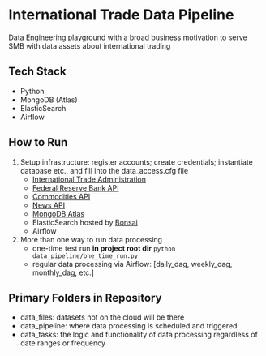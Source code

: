 # International Trade Data Pipeline
Data Engineering playground with a broad business motivation to serve SMB with data assets about international trading

## Tech Stack
* Python
* MongoDB (Atlas)
* ElasticSearch
* Airflow

## How to Run
1. Setup infrastructure: register accounts; create credentials; instantiate database etc., and fill into the data_access.cfg file
	* [International Trade Administration](https://developer.trade.gov/)
	* [Federal Reserve Bank API](https://fred.stlouisfed.org/docs/api/fred/)
	* [Commodities API](https://commodities-api.com)
	* [News API](https://newsapi.org/)
	* [MongoDB Atlas](https://www.mongodb.com/docs/atlas/getting-started/)
	* ElasticSearch hosted by [Bonsai](https://bonsai.io/)
	* Airflow
2. More than one way to run data processing
	* one-time test run **in project root dir** `python data_pipeline/one_time_run.py`
	* regular data processing via Airflow: [daily_dag, weekly_dag, monthly_dag, etc.]

## Primary Folders in Repository
* data_files: datasets not on the cloud will be there
* data_pipeline: where data processing is scheduled and triggered
* data_tasks: the logic and functionality of data processing regardless of date ranges or frequency

